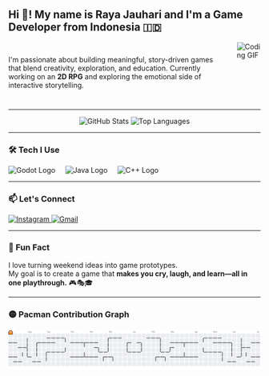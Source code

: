 <h2 align="left">Hi 👋! My name is Raya Jauhari and I'm a Game Developer from Indonesia 🇮🇩</h2>

<div style="display: flex; align-items: center; gap: 20px;">
  <div>
    I'm passionate about building meaningful, story-driven games that blend creativity, exploration, and education.  
    Currently working on an <strong>2D RPG</strong> and exploring the emotional side of interactive storytelling.
  </div>
  <img src="https://media1.giphy.com/media/v1.Y2lkPTc5MGI3NjExNHNuaXRiaTR0bHpxZ2dla3NlbDFwdTZ4NTEycmI5cWI3dmowODA5MSZlcD12MV9pbnRlcm5hbF9naWZfYnlfaWQmY3Q9Zw/eL00ihPDmpZTdxBOfn/giphy.gif" height="120" alt="Coding GIF" />
</div>

---

<div align="center">
  <img src="https://github-readme-stats.vercel.app/api?username=rayajauhari&hide_title=false&hide_rank=false&show_icons=true&include_all_commits=true&count_private=true&disable_animations=false&theme=dracula&locale=en&hide_border=false" height="150" alt="GitHub Stats" />
  <img src="https://github-readme-stats.vercel.app/api/top-langs?username=rayajauhari&locale=en&hide_title=false&layout=compact&card_width=320&langs_count=5&theme=dracula&hide_border=false" height="150" alt="Top Languages" />
</div>

---

### 🛠️ Tech I Use

<div align="left">
  <img src="https://cdn.jsdelivr.net/gh/devicons/devicon/icons/godot/godot-original.svg" height="30" alt="Godot Logo" />
  <img width="12" />
  <img src="https://cdn.jsdelivr.net/gh/devicons/devicon/icons/java/java-original.svg" height="30" alt="Java Logo" />
  <img width="12" />
  <img src="https://cdn.jsdelivr.net/gh/devicons/devicon/icons/cplusplus/cplusplus-original.svg" height="30" alt="C++ Logo" />
</div>

---

### 📫 Let's Connect

<div align="left">
  <a href="https://www.instagram.com/rayjhr" target="_blank">
    <img src="https://img.shields.io/static/v1?message=Instagram&logo=instagram&label=&color=E4405F&logoColor=white&labelColor=&style=for-the-badge" height="35" alt="Instagram" />
  </a>
  <a href="mailto:muhammadrayajauhari@gmail.com" target="_blank">
    <img src="https://img.shields.io/static/v1?message=Gmail&logo=gmail&label=&color=D14836&logoColor=white&labelColor=&style=for-the-badge" height="35" alt="Gmail" />
  </a>
</div>

---

### 🎯 Fun Fact

I love turning weekend ideas into game prototypes.  
My goal is to create a game that **makes you cry, laugh, and learn—all in one playthrough.** 🎮🎭🎓

---

### 🟡 Pacman Contribution Graph

<picture>
  <source media="(prefers-color-scheme: dark)" srcset="https://raw.githubusercontent.com/rayajauhari/rayajauhari/output/pacman-contribution-graph-dark.svg">
  <source media="(prefers-color-scheme: light)" srcset="https://raw.githubusercontent.com/rayajauhari/rayajauhari/output/pacman-contribution-graph.svg">
  <img alt="Pacman contribution graph" src="https://raw.githubusercontent.com/rayajauhari/rayajauhari/output/pacman-contribution-graph.svg">
</picture>
